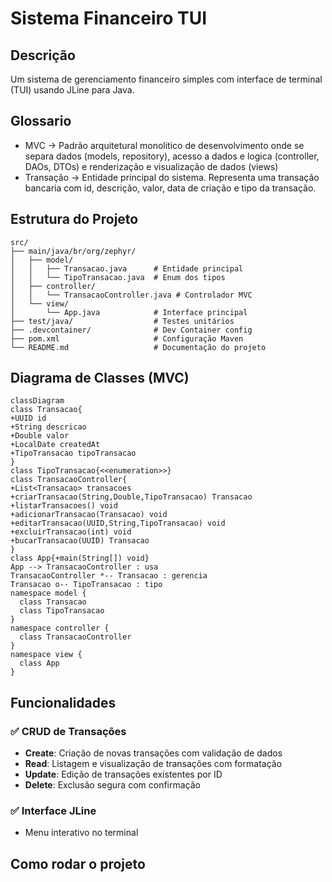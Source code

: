 # Sistema Financeiro TUI
## Descrição
Um sistema de gerenciamento financeiro simples com interface de terminal (TUI) usando JLine para Java.
## Glossario
- MVC -> Padrão arquitetural monolitico de desenvolvimento onde se separa dados (models, repository), acesso a dados e logica (controller, DAOs, DTOs) e renderização e visualização de dados (views)
- Transação -> Entidade principal do sistema. Representa uma transação bancaria com id, descrição, valor, data de criação e tipo da transação.
## Estrutura do Projeto
```
src/
├── main/java/br/org/zephyr/
│   ├── model/
│   │   ├── Transacao.java      # Entidade principal
│   │   └── TipoTransacao.java  # Enum dos tipos
│   ├── controller/
│   │   └── TransacaoController.java # Controlador MVC
│   └── view/
│       └── App.java            # Interface principal
├── test/java/                  # Testes unitários
├── .devcontainer/              # Dev Container config
├── pom.xml                     # Configuração Maven
└── README.md                   # Documentação do projeto
```

## Diagrama de Classes (MVC)
```mermaid
classDiagram
class Transacao{
+UUID id
+String descricao
+Double valor
+LocalDate createdAt
+TipoTransacao tipoTransacao
}
class TipoTransacao{<<enumeration>>}
class TransacaoController{
+List<Transacao> transacoes
+criarTransacao(String,Double,TipoTransacao) Transacao
+listarTransacoes() void
+adicionarTransacao(Transacao) void
+editarTransacao(UUID,String,TipoTransacao) void
+excluirTransacao(int) void
+bucarTransacao(UUID) Transacao
}
class App{+main(String[]) void}
App --> TransacaoController : usa
TransacaoController *-- Transacao : gerencia
Transacao o-- TipoTransacao : tipo
namespace model {
  class Transacao
  class TipoTransacao
}
namespace controller {
  class TransacaoController
}
namespace view {
  class App
}
```

## Funcionalidades
### ✅ CRUD de Transações
- **Create**: Criação de novas transações com validação de dados
- **Read**: Listagem e visualização de transações com formatação
- **Update**: Edição de transações existentes por ID
- **Delete**: Exclusão segura com confirmação

### ✅ Interface JLine
- Menu interativo no terminal
## Como rodar o projeto
